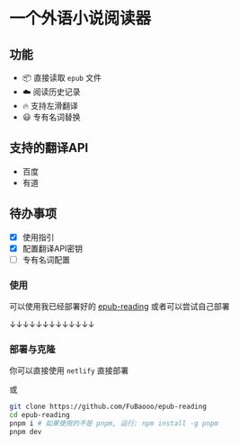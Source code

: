 <h1>
  <b>一个外语小说阅读器</b>
</h1>

## 功能

- 📦 直接读取 `epub` 文件
- ☁️ 阅读历史记录
- 🔥 支持左滑翻译
- 😃 专有名词替换

## 支持的翻译API

- 百度
- 有道

## 待办事项

- [x] 使用指引
- [x] 配置翻译API密钥
- [ ] 专有名词配置

### 使用
可以使用我已经部署好的 [epub-reading](reading.baii.icu) 
或者可以尝试自己部署

↓↓↓↓↓↓↓↓↓↓↓↓↓

### 部署与克隆

你可以直接使用 `netlify` 直接部署

或

```bash
git clone https://github.com/FuBaooo/epub-reading
cd epub-reading
pnpm i # 如果使用的不是 pnpm, 运行: npm install -g pnpm
pnpm dev
```
